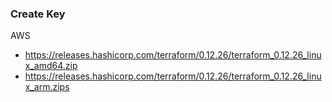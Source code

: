 ### Create Key
AWS

- https://releases.hashicorp.com/terraform/0.12.26/terraform_0.12.26_linux_amd64.zip
- https://releases.hashicorp.com/terraform/0.12.26/terraform_0.12.26_linux_arm.zips
